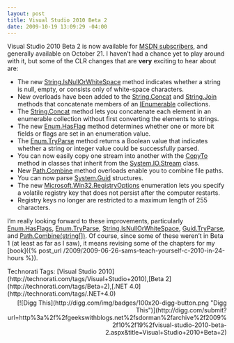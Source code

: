 ```yaml
---
layout: post
title: Visual Studio 2010 Beta 2
date: 2009-10-19 13:09:29 -04:00
---
```


Visual Studio 2010 Beta 2 is now available for [MSDN subscribers](http://msdn.microsoft.com/en-us/vstudio/dd582936.aspx), and generally available on October 21. I haven’t had a chance yet to play around with it, but some of the CLR changes that are **very** exciting to hear about are:

*   The new [String.IsNullOrWhiteSpace](http://msdn.microsoft.com/en-us/library/system.string.isnullorwhitespace(VS.100).aspx) method indicates whether a string is null, empty, or consists only of white-space characters. 
*   New overloads have been added to the [String.Concat](http://msdn.microsoft.com/en-us/library/system.string.concat(VS.100).aspx) and [String.Join](http://msdn.microsoft.com/en-us/library/system.string.join(VS.100).aspx) methods that concatenate members of an [IEnumerable<T>](http://msdn.microsoft.com/en-us/library/9eekhta0(VS.100).aspx) collections.
*   The [String.Concat<T>](http://msdn.microsoft.com/en-us/library/dd991828(VS.100).aspx) method lets you concatenate each element in an enumerable collection without first converting the elements to strings.
*   The new [Enum.HasFlag](http://msdn.microsoft.com/en-us/library/system.enum.hasflag(VS.100).aspx) method determines whether one or more bit fields or flags are set in an enumeration value. 
*   The [Enum.TryParse<TEnum>](http://msdn.microsoft.com/en-us/library/dd991876(VS.100).aspx) method returns a Boolean value that indicates whether a string or integer value could be successfully parsed.
*   You can now easily copy one stream into another with the [CopyTo](http://msdn.microsoft.com/en-us/library/system.io.stream.copyto(VS.100).aspx) method in classes that inherit from the [System.IO.Stream](http://msdn.microsoft.com/en-us/library/system.io.stream(VS.100).aspx) class.
*   New [Path.Combine](http://msdn.microsoft.com/en-us/library/system.io.path.combine(VS.100).aspx) method overloads enable you to combine file paths.
*   You can now parse [System.Guid](http://msdn.microsoft.com/en-us/library/system.guid(VS.100).aspx) structures. 
*   The new [Microsoft.Win32.RegistryOptions](http://msdn.microsoft.com/en-us/library/microsoft.win32.registryoptions(VS.100).aspx) enumeration lets you specify a volatile registry key that does not persist after the computer restarts.
*   Registry keys no longer are restricted to a maximum length of 255 characters.  

I’m really looking forward to these improvements, particularly [Enum.HasFlags](http://msdn.microsoft.com/en-us/library/system.enum.hasflag(VS.100).aspx), [Enum.TryParse](http://msdn.microsoft.com/en-us/library/dd991876(VS.100).aspx), [String.IsNullOrWhiteSpace](http://msdn.microsoft.com/en-us/library/system.string.isnullorwhitespace(VS.100).aspx), [Guid.TryParse](http://msdn.microsoft.com/en-us/library/system.guid.tryparse(VS.100).aspx), and [Path.Combine(string[])](http://msdn.microsoft.com/en-us/library/dd991142(VS.100).aspx). Of course, since some of these weren’t in Beta 1 (at least as far as I saw), it means revising some of the chapters for my [book]({% post_url /2009/2009-06-26-sams-teach-yourself-c-2010-in-24-hours %}).
  <div style="padding-bottom: 0px; margin: 0px; padding-left: 0px; padding-right: 0px; display: inline; float: none; padding-top: 0px" id="scid:0767317B-992E-4b12-91E0-4F059A8CECA8:a70bc1ed-edf2-4fb9-846e-4a250de745b7" class="wlWriterSmartContent">Technorati Tags: [Visual Studio 2010](http://technorati.com/tags/Visual+Studio+2010),[Beta 2](http://technorati.com/tags/Beta+2),[.NET 4.0](http://technorati.com/tags/.NET+4.0)</div><div class="wlWriterHeaderFooter" style="text-align:right; margin:0px; padding:4px 0px 4px 0px;">[![Digg This](http://digg.com/img/badges/100x20-digg-button.png "Digg This")](http://digg.com/submit?url=http%3a%2f%2fgeekswithblogs.net%2fsdorman%2farchive%2f2009%2f10%2f19%2fvisual-studio-2010-beta-2.aspx&title=Visual+Studio+2010+Beta+2)</div>
